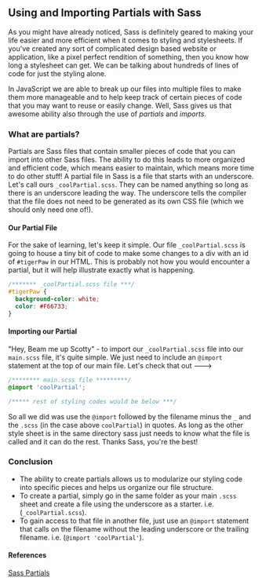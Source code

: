 ## Using and Importing Partials with Sass

As you might have already noticed, Sass is definitely geared to making your life easier and more efficient when it comes to styling and stylesheets. If you've created any sort of complicated design based website or application, like a pixel perfect rendition of something, then you know how long a stylesheet can get. We can be talking about hundreds of lines of code for just the styling alone.

In JavaScript we are able to break up our files into multiple files to make them more manageable and to help keep track of certain pieces of code that you may want to reuse or easily change. Well, Sass gives us that awesome ability also through the use of *partials* and *imports*.

### What are partials?

Partials are Sass files that contain smaller pieces of code that you can import into other Sass files. The ability to do this leads to more organized and efficient code, which means easier to maintain, which means more time to do other stuff! A partial file in Sass is a file that starts with an underscore. Let's call ours `_coolPartial.scss`. They can be named anything so long as there is an underscore leading the way. The underscore tells the compiler that the file does not need to be generated as its own CSS file (which we should only need one of!).

#### Our Partial File

For the sake of learning, let's keep it simple. Our file `_coolPartial.scss` is going to house a tiny bit of code to make some changes to a div with an id of `#tigerPaw` in our HTML. This is probably not how you would encounter a partial, but it will help illustrate exactly what is happening.

```CSS
/******* _coolPartial.scss file ***/
#tigerPaw {
  background-color: white;
  color: #F66733;
}

```

#### Importing our Partial

"Hey, Beam me up Scotty" - to import our `_coolPartial.scss` file into our `main.scss` file, it's quite simple. We just need to include an `@import` statement at the top of our main file. Let's check that out --->

```css
/******** main.scss file *********/
@import 'coolPartial';

/***** rest of styling codes would be below ***/
```

So all we did was use the `@import` followed by the filename minus the `_` and the `.scss` (in the case above `coolPartial`) in quotes. As long as the other style sheet is in the same directory sass just needs to know what the file is called and it can do the rest. Thanks Sass, you're the best!


### Conclusion
* The ability to create partials allows us to modularize our styling code into specific pieces and helps us organize our file structure.
* To create a partial, simply go in the same folder as your main `.scss` sheet and create a file using the underscore as a starter. i.e. (`_coolPartial.scss`).
* To gain access to that file in another file, just use an `@import` statement that calls on the filename without the leading underscore or the trailing filename. i.e. (`@import 'coolPartial'`).

#### References
[Sass Partials](http://sass-lang.com/guide)
